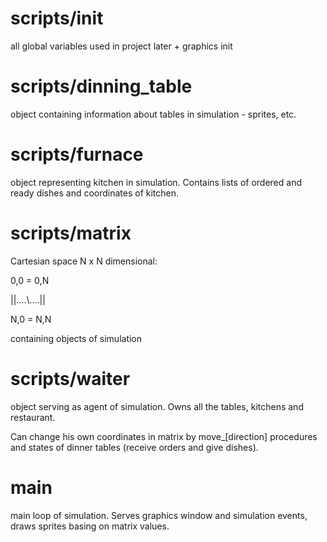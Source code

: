 # scripts/__init__

all global variables used in project later + graphics init

# scripts/dinning_table

object containing information about tables in simulation - sprites, etc.

# scripts/furnace

object representing kitchen in simulation. Contains lists of ordered and ready dishes and coordinates of kitchen.

# scripts/matrix

Cartesian space N x N dimensional:

0,0 = 0,N
 
 ||....\\....||
 
N,0 = N,N


containing objects of simulation

# scripts/waiter

object serving as agent of simulation. Owns all the tables, kitchens and restaurant.

Can change his own coordinates in matrix by move_[direction] procedures and states of dinner tables (receive orders and give dishes). 

# main

main loop of simulation. Serves graphics window and simulation events, draws sprites basing on matrix values.